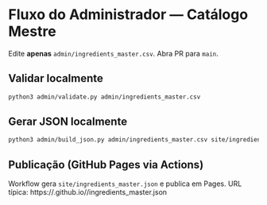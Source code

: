 # Fluxo do Administrador — Catálogo Mestre
Edite **apenas** `admin/ingredients_master.csv`. Abra PR para `main`.

## Validar localmente
```bash
python3 admin/validate.py admin/ingredients_master.csv
```

## Gerar JSON localmente
```bash
python3 admin/build_json.py admin/ingredients_master.csv site/ingredients_master.json
```

## Publicação (GitHub Pages via Actions)
Workflow gera `site/ingredients_master.json` e publica em Pages.
URL típica: https://<user>.github.io/<repo>/ingredients_master.json
